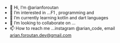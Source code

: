 - 👋 Hi, I’m @arianforoutan
- 👀 I’m interested in ...F1 , programming and 
- 🌱 I’m currently learning kotlin and dart languages
- 💞️ I’m looking to collaborate on ...
- 📫 How to reach me ...instagram @arian_code, email arian.foroutan.dev@gmail.com

<!---
arianforoutan/arianforoutan is a ✨ special ✨ repository because its `README.md` (this file) appears on your GitHub profile.
You can click the Preview link to take a look at your changes.
--->
